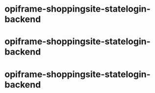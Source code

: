# opiframe-shoppingsite-statelogin-backend
# opiframe-shoppingsite-statelogin-backend
# opiframe-shoppingsite-statelogin-backend
